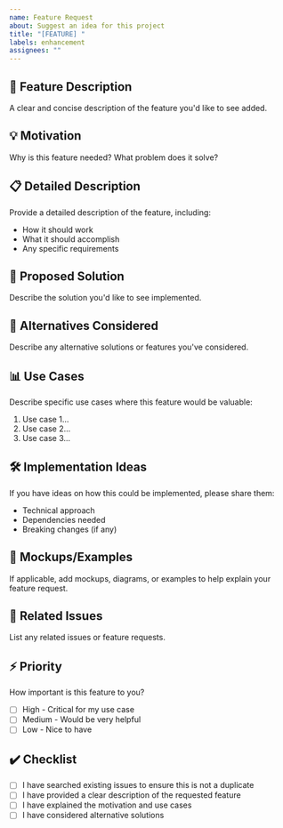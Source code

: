 ```yaml
---
name: Feature Request
about: Suggest an idea for this project
title: "[FEATURE] "
labels: enhancement
assignees: ""
---
```


## 🚀 Feature Description

A clear and concise description of the feature you'd like to see added.

## 💡 Motivation

Why is this feature needed? What problem does it solve?

## 📋 Detailed Description

Provide a detailed description of the feature, including:

- How it should work
- What it should accomplish
- Any specific requirements

## 🎯 Proposed Solution

Describe the solution you'd like to see implemented.

## 🔄 Alternatives Considered

Describe any alternative solutions or features you've considered.

## 📊 Use Cases

Describe specific use cases where this feature would be valuable:

1. Use case 1...
2. Use case 2...
3. Use case 3...

## 🛠️ Implementation Ideas

If you have ideas on how this could be implemented, please share them:

- Technical approach
- Dependencies needed
- Breaking changes (if any)

## 📸 Mockups/Examples

If applicable, add mockups, diagrams, or examples to help explain your feature request.

## 🔗 Related Issues

List any related issues or feature requests.

## ⚡ Priority

How important is this feature to you?

- [ ] High - Critical for my use case
- [ ] Medium - Would be very helpful
- [ ] Low - Nice to have

## ✔️ Checklist

- [ ] I have searched existing issues to ensure this is not a duplicate
- [ ] I have provided a clear description of the requested feature
- [ ] I have explained the motivation and use cases
- [ ] I have considered alternative solutions
